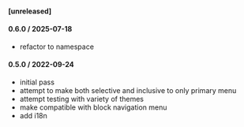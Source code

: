 #### [unreleased]

#### 0.6.0 / 2025-07-18
* refactor to namespace

#### 0.5.0 / 2022-09-24
* initial pass
* attempt to make both selective and inclusive to only primary menu
* attempt testing with variety of themes
* make compatible with block navigation menu
* add i18n
